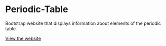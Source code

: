 # Periodic-Table
Bootstrap website that displays information about elements of the periodic table

[View the website](http://tyler-hilbert.github.io/Periodic-Table/)
